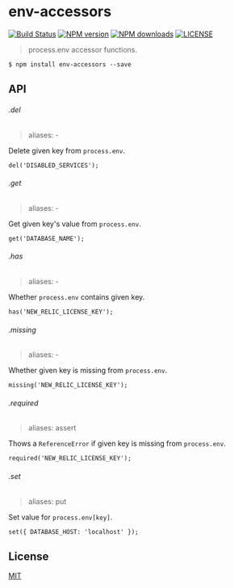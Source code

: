 # env-accessors

[![Build Status](http://img.shields.io/travis/wilmoore/node-env-accessors.svg)](https://travis-ci.org/wilmoore/node-env-accessors) [![NPM version](http://img.shields.io/npm/v/env-accessors.svg)](https://www.npmjs.org/package/env-accessors) [![NPM downloads](http://img.shields.io/npm/dm/env-accessors.svg)](https://www.npmjs.org/package/env-accessors) [![LICENSE](http://img.shields.io/npm/l/env-accessors.svg)](license)

> process.env accessor functions.

    $ npm install env-accessors --save

## API

###### .del

> aliases: -

Delete given key from `process.env`.

    del('DISABLED_SERVICES');

###### .get

> aliases: -

Get given key's value from `process.env`.

    get('DATABASE_NAME');

###### .has

> aliases: -

Whether `process.env` contains given key.

    has('NEW_RELIC_LICENSE_KEY');

###### .missing

> aliases: -

Whether given key is missing from `process.env`.

    missing('NEW_RELIC_LICENSE_KEY');

###### .required

> aliases: assert

Thows a `ReferenceError` if given key is missing from `process.env`.

    required('NEW_RELIC_LICENSE_KEY');

###### .set

> aliases: put

Set value for `process.env[key]`.

    set({ DATABASE_HOST: 'localhost' });

## License

  [MIT](license)
